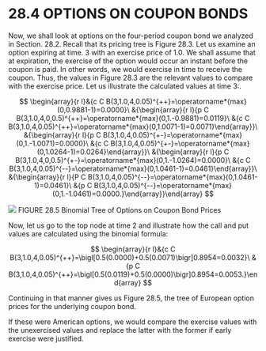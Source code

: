 # 28.4 OPTIONS ON COUPON BONDS

Now, we shall look at options on the four-period coupon bond we analyzed in Section. 28.2. Recall that its pricing tree is Figure 28.3. Let us examine an option expiring at time. 3 with an exercise price of 1.0. We shall assume that at expiration, the exercise of the option would occur an instant before the coupon is paid. In other words, we would exercise in time to receive the coupon. Thus, the values in Figure 28.3 are the relevant values to compare with the exercise price. Let us illustrate the calculated values at time 3:.

$$
\begin{array}{r l}&{c C B(3,1.0,4,0.05)^{++}=\operatorname*{max}(0,0.9881-1)=0.0000}\ &{\begin{array}{r l}{p C B(3,1.0,4,0,0.5)^{++}=\operatorname*{max}(0,1.-0.9881)=0.0119}\ &{c C B(3,1.0,4,0.05)^{++}=\operatorname*{max}(0,1.0071-1)=0.0071}\end{array}}\ &{\begin{array}{r l}{p C B(3,1.0,4,0.05)^{+-}=\operatorname*{max}(0,1.-1.0071)=0.0000}\ &{c C B(3,1.0,4,0.05)^{+-}=\operatorname*{max}(0,1.0264-1)=0.0264}\end{array}}\ &{\begin{array}{r l}{p C B(3,1.0,4,0,0.5)^{+-}=\operatorname*{max}(0,1.-1.0264)=0.0000}\ &{c C B(3,1.0,4,0.05)^{--}=\operatorname*{max}(0,1.0461-1)=0.0461}\end{array}}\ &{\begin{array}{r l}{P C B(3,1.0,4,0.05)^{--}=\operatorname*{max}(0,1.0461-1)=0.0461}\ &{p C B(3,1.0,4,0.05)^{--}=\operatorname*{max}(0,1.-1.0461)=0.0000.}\end{array}}\end{array}
$$

![](images/c845fc58c35ab461dc3d85107d9b8a1e2bc4ce853dfcfe4233c7a9ac8026590f.jpg)
FIGURE 28.5 Binomial Tree of Options on Coupon Bond Prices

Now, let us go to the top node at time 2 and illustrate how the call and put values are calculated using the binomial formula:

$$
\begin{array}{r l}&{c C B(3,1.0,4,0.05)^{++}=\bigl[0.5(0.0000)+0.5(0.0071)\bigr]0.8954=0.0032}\ &{p C B(3,1.0,4,0.05)^{++}=\bigl[0.5(0.0119)+0.5(0.0000)\bigr]0.8954=0.0053.}\end{array}
$$

Continuing in that manner gives us Figure 28.5, the tree of European option prices for the underlying coupon bond.

If these were American options, we would compare the exercise values with the unexercised values and replace the latter with the former if early exercise were justified.
